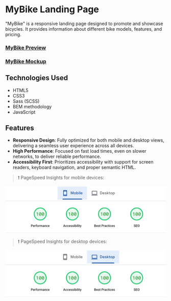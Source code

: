 # MyBike Landing Page

"MyBike" is a responsive landing page designed to promote and showcase bicycles. It provides information about different bike models, features, and pricing.

### [MyBike Preview](https://my-bike-web.netlify.app/)

### [MyBike Mockup](https://www.figma.com/file/NZQAIydtHo5QkINyGLHNcq/BIKE-New-Version?node-id=0%3A1)

## Technologies Used

-   HTML5
-   CSS3
-   Sass (SCSS)
-   BEM methodology
-   JavaScript

## Features

-   **Responsive Design**: Fully optimized for both mobile and desktop views, delivering a seamless user experience across all devices.
-   **High Performance**: Focused on fast load times, even on slower networks, to deliver reliable performance.
-   **Accessibility First**: Prioritizes accessibility with support for screen readers, keyboard navigation, and proper semantic HTML.

> ❗ PageSpeed ​​​​Insights for mobile devices:

![REPORT](/readme-report/page-speed-mob.png)

> ❗ PageSpeed ​​​​Insights for desktop devices:

![REPORT](/readme-report/page-speed-desk.png)
